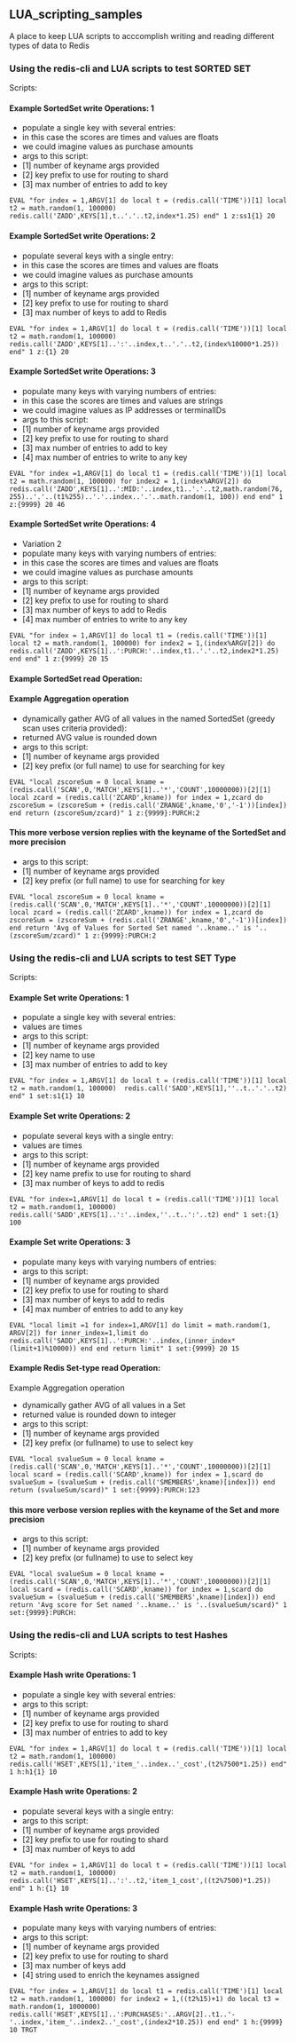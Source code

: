 ## LUA_scripting_samples
A place to keep LUA scripts to acccomplish writing and reading different types of data to Redis

###  Using the redis-cli and LUA scripts to test SORTED SET 

Scripts:

#### Example SortedSet write Operations: 1
* populate a single key with several entries:
* in this case the scores are times and values are floats
* we could imagine values as purchase amounts
* args to this script:
* [1] number of keyname args provided
* [2] key prefix to use for routing to shard
* [3] max number of entries to add to key
```
EVAL "for index = 1,ARGV[1] do local t = (redis.call('TIME'))[1] local t2 = math.random(1, 100000) redis.call('ZADD',KEYS[1],t..'.'..t2,index*1.25) end" 1 z:ss1{1} 20
```

#### Example SortedSet write Operations: 2
* populate several keys with a single entry:
* in this case the scores are times and values are floats
* we could imagine values as purchase amounts
* args to this script:
* [1] number of keyname args provided
* [2] key prefix to use for routing to shard
* [3] max number of keys to add to Redis
```
EVAL "for index = 1,ARGV[1] do local t = (redis.call('TIME'))[1] local t2 = math.random(1, 100000) redis.call('ZADD',KEYS[1]..':'..index,t..'.'..t2,(index%10000*1.25)) end" 1 z:{1} 20
```

#### Example SortedSet write Operations: 3
* populate many keys with varying numbers of entries:
* in this case the scores are times and values are strings
* we could imagine values as IP addresses or terminalIDs
* args to this script:
* [1] number of keyname args provided
* [2] key prefix to use for routing to shard
* [3] max number of entries to add to key
* [4] max number of entries to write to any key   
```
EVAL "for index =1,ARGV[1] do local t1 = (redis.call('TIME'))[1] local t2 = math.random(1, 100000) for index2 = 1,(index%ARGV[2]) do redis.call('ZADD',KEYS[1]..':MID:'..index,t1..'.'..t2,math.random(76, 255)..'.'..(t1%255)..'.'..index..'.'..math.random(1, 100)) end end" 1 z:{9999} 20 46
```

#### Example SortedSet write Operations: 4
* Variation 2
* populate many keys with varying numbers of entries:
* in this case the scores are times and values are floats
* we could imagine values as purchase amounts
* args to this script:
* [1] number of keyname args provided
* [2] key prefix to use for routing to shard
* [3] max number of keys to add to Redis
* [4] max number of entries to write to any key
```
EVAL "for index = 1,ARGV[1] do local t1 = (redis.call('TIME'))[1] local t2 = math.random(1, 100000) for index2 = 1,(index%ARGV[2]) do redis.call('ZADD',KEYS[1]..':PURCH:'..index,t1..'.'..t2,index2*1.25) end end" 1 z:{9999} 20 15
```


#### Example SortedSet read Operation:


#### Example Aggregation operation 
* dynamically gather AVG of all values in the named SortedSet (greedy scan uses criteria provided): 
* returned AVG value is rounded down
* args to this script:
* [1] number of keyname args provided
* [2] key prefix (or full name) to use for searching for key
```
EVAL "local zscoreSum = 0 local kname = (redis.call('SCAN',0,'MATCH',KEYS[1]..'*','COUNT',10000000))[2][1] local zcard = (redis.call('ZCARD',kname)) for index = 1,zcard do zscoreSum = (zscoreSum + (redis.call('ZRANGE',kname,'0','-1'))[index]) end return (zscoreSum/zcard)" 1 z:{9999}:PURCH:2
```


#### This more verbose version replies with the keyname of the SortedSet and more precision
* args to this script:
* [1] number of keyname args provided
* [2] key prefix (or full name) to use for searching for key
```
EVAL "local zscoreSum = 0 local kname = (redis.call('SCAN',0,'MATCH',KEYS[1]..'*','COUNT',10000000))[2][1] local zcard = (redis.call('ZCARD',kname)) for index = 1,zcard do zscoreSum = (zscoreSum + (redis.call('ZRANGE',kname,'0','-1'))[index]) end return 'Avg of Values for Sorted Set named '..kname..' is '..(zscoreSum/zcard)" 1 z:{9999}:PURCH:2
```


###  Using the redis-cli and LUA scripts to test SET Type

Scripts:

#### Example Set write Operations: 1
* populate a single key with several entries:
* values are times
* args to this script:
* [1] number of keyname args provided
* [2] key name to use 
* [3] max number of entries to add to key
```
EVAL "for index = 1,ARGV[1] do local t = (redis.call('TIME'))[1] local t2 = math.random(1, 100000)  redis.call('SADD',KEYS[1],''..t..'.'..t2) end" 1 set:s1{1} 10
```

#### Example Set write Operations: 2
* populate several keys with a single entry:
* values are times
* args to this script:
* [1] number of keyname args provided
* [2] key name prefix to use for routing to shard
* [3] max number of keys to add to redis
```
EVAL "for index=1,ARGV[1] do local t = (redis.call('TIME'))[1] local t2 = math.random(1, 100000) redis.call('SADD',KEYS[1]..':'..index,''..t..':'..t2) end" 1 set:{1} 100
```

#### Example Set write Operations: 3
* populate many keys with varying numbers of entries:
* args to this script:
* [1] number of keyname args provided
* [2] key prefix to use for routing to shard
* [3] max number of keys to add to redis
* [4] max number of entries to add to any key
```
EVAL "local limit =1 for index=1,ARGV[1] do limit = math.random(1, ARGV[2]) for inner_index=1,limit do redis.call('SADD',KEYS[1]..':PURCH:'..index,(inner_index*(limit+1)%10000)) end end return limit" 1 set:{9999} 20 15
```


#### Example Redis Set-type read Operation:


Example Aggregation operation 
* dynamically gather AVG of all values in a Set
* returned value is rounded down to integer
* args to this script:
* [1] number of keyname args provided
* [2] key prefix (or fullname) to use to select key
```
EVAL "local svalueSum = 0 local kname = (redis.call('SCAN',0,'MATCH',KEYS[1]..'*','COUNT',10000000))[2][1] local scard = (redis.call('SCARD',kname)) for index = 1,scard do svalueSum = (svalueSum + (redis.call('SMEMBERS',kname)[index])) end return (svalueSum/scard)" 1 set:{9999}:PURCH:123
```


####  this more verbose version replies with the keyname of the Set and more precision
* args to this script:
* [1] number of keyname args provided
* [2] key prefix (or fullname) to use to select key 
```
EVAL "local svalueSum = 0 local kname = (redis.call('SCAN',0,'MATCH',KEYS[1]..'*','COUNT',10000000))[2][1] local scard = (redis.call('SCARD',kname)) for index = 1,scard do svalueSum = (svalueSum + (redis.call('SMEMBERS',kname)[index])) end return 'Avg score for Set named '..kname..' is '..(svalueSum/scard)" 1 set:{9999}:PURCH:
```

###  Using the redis-cli and LUA scripts to test Hashes 

Scripts:

#### Example Hash write Operations: 1
* populate a single key with several entries:
* args to this script:
* [1] number of keyname args provided
* [2] key prefix to use for routing to shard
* [3] max number of entries to add to key
```
EVAL "for index = 1,ARGV[1] do local t = (redis.call('TIME'))[1] local t2 = math.random(1, 100000) redis.call('HSET',KEYS[1],'item_'..index..'_cost',(t2%7500*1.25)) end" 1 h:h1{1} 10
```

#### Example Hash write Operations: 2
* populate several keys with a single entry:
* args to this script:
* [1] number of keyname args provided
* [2] key prefix to use for routing to shard
* [3] max number of keys to add
```
EVAL "for index = 1,ARGV[1] do local t = (redis.call('TIME'))[1] local t2 = math.random(1, 100000) redis.call('HSET',KEYS[1]..':'..t2,'item_1_cost',((t2%7500)*1.25)) end" 1 h:{1} 10
```

#### Example Hash write Operations: 3
* populate many keys with varying numbers of entries:
* args to this script:
* [1] number of keyname args provided
* [2] key prefix to use for routing to shard
* [3] max number of keys add
* [4] string used to enrich the keynames assigned   
```
EVAL "for index = 1,ARGV[1] do local t1 = redis.call('TIME')[1] local t2 = math.random(1, 100000) for index2 = 1,((t2%15)+1) do local t3 = math.random(1, 1000000) redis.call('HSET',KEYS[1]..':PURCHASES:'..ARGV[2]..t1..'-'..index,'item_'..index2..'_cost',(index2*10.25)) end end" 1 h:{9999} 10 TRGT
```



